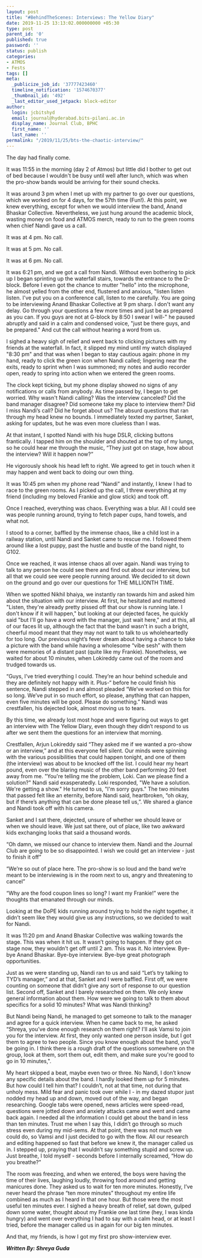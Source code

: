 ```yaml
---
layout: post
title: "#BehindTheScenes: Interviews: The Yellow Diary"
date: 2019-11-25 13:13:02.000000000 +05:30
type: post
parent_id: '0'
published: true
password: ''
status: publish
categories:
- ATMOS
- Fests
tags: []
meta:
  _publicize_job_id: '37777423460'
  timeline_notification: '1574670377'
  _thumbnail_id: '492'
  _last_editor_used_jetpack: block-editor
author:
  login: jcbitshyd
  email: journal@hyderabad.bits-pilani.ac.in
  display_name: Journal Club, BPHC
  first_name: ''
  last_name: ''
permalink: "/2019/11/25/bts-the-chaotic-interview/"
---
```

<p><!-- wp:paragraph --></p>
<p>The day had finally come.</p>
<p><!-- /wp:paragraph --></p>
<p><!-- wp:paragraph --></p>
<p>It was 11:55 in the morning (day 2 of Atmos) but little did I bother to get out of bed because I wouldn't be busy until well after lunch, which was when the pro-show bands would be arriving for their sound checks.&nbsp;</p>
<p><!-- /wp:paragraph --></p>
<p><!-- wp:paragraph --></p>
<p>It was around 3 pm when I met up with my partner to go over our questions, which we worked on for 4 days, for the 57th time (Fun!). At this point, we knew everything, except for when we would interview the band, Anand Bhaskar Collective. Nevertheless, we just hung around the academic block, wasting money on food and ATMOS merch, ready to run to the green rooms when chief Nandi gave us a call.&nbsp;</p>
<p><!-- /wp:paragraph --></p>
<p><!-- wp:paragraph --></p>
<p>It was at 4 pm. No call.&nbsp;</p>
<p><!-- /wp:paragraph --></p>
<p><!-- wp:paragraph --></p>
<p>It was at 5 pm. No call.</p>
<p><!-- /wp:paragraph --></p>
<p><!-- wp:paragraph --></p>
<p>It was at 6 pm. No call.</p>
<p><!-- /wp:paragraph --></p>
<p><!-- wp:paragraph --></p>
<p>It was 6:21 pm, and we got a call from Nandi. Without even bothering to pick up I began sprinting up the waterfall stairs, towards the entrance to the D-block. Before I even got the chance to mutter "hello" into the microphone, he almost yelled from the other end, flustered and anxious, "listen listen listen. I've put you on a conference call, listen to me carefully. You are going to be interviewing Anand Bhaskar Collective at 9 pm sharp. I don't want any delay. Go through your questions a few more times and just be as prepared as you can. If you guys are not at G-block by 8:50 I swear I will-" he paused abruptly and said in a calm and condensed voice, "just be there guys, and be prepared." And cut the call without hearing a word from us.&nbsp;</p>
<p><!-- /wp:paragraph --></p>
<p><!-- wp:paragraph --></p>
<p>I sighed a heavy sigh of relief and went back to clicking pictures with my friends at the waterfall. In fact, it slipped my mind until my watch displayed "8:30 pm" and that was when I began to stay cautious again: phone in my hand, ready to click the green icon when Nandi called; lingering near the exits, ready to sprint when I was summoned; my notes and audio recorder open, ready to spring into action when we entered the green rooms.&nbsp;</p>
<p><!-- /wp:paragraph --></p>
<p><!-- wp:paragraph --></p>
<p>The clock kept ticking, but my phone display showed no signs of any notifications or calls from anybody. As time passed by, I began to get worried. Why wasn't Nandi calling? Was the interview canceled? Did the band manager disagree? Did someone take my place to interview them? Did I miss Nandi’s call? Did he forget about us? The absurd questions that ran through my head knew no bounds. I immediately texted my partner, Sanket, asking for updates, but he was even more clueless than I was.</p>
<p><!-- /wp:paragraph --></p>
<p><!-- wp:paragraph --></p>
<p>At that instant, I spotted Nandi with his huge DSLR, clicking buttons frantically. I tapped him on the shoulder and shouted at the top of my lungs, so he could hear me through the music, “They just got on stage, how about the interview? Will it happen now?”&nbsp;</p>
<p><!-- /wp:paragraph --></p>
<p><!-- wp:paragraph --></p>
<p>He vigorously shook his head left to right. We agreed to get in touch when it may happen and went back to doing our own thing.</p>
<p><!-- /wp:paragraph --></p>
<p><!-- wp:paragraph --></p>
<p>It was 10:45 pm when my phone read “Nandi” and instantly, I knew I had to race to the green rooms. As I picked up the call, I threw everything at my friend (including my beloved Frankie and glow stick) and took off.</p>
<p><!-- /wp:paragraph --></p>
<p><!-- wp:paragraph --></p>
<p>Once I reached, everything was chaos. Everything was a blur. All I could see was people running around, trying to fetch paper cups, hand towels, and what not.&nbsp;</p>
<p><!-- /wp:paragraph --></p>
<p><!-- wp:paragraph --></p>
<p>I stood to a corner, baffled by the immense chaos, like a child lost in a railway station, until Nandi and Sanket came to rescue me. I followed them around like a lost puppy, past the hustle and bustle of the band night, to G102.&nbsp;</p>
<p><!-- /wp:paragraph --></p>
<p><!-- wp:paragraph --></p>
<p>Once we reached, it was intense chaos all over again. Nandi was trying to talk to any person he could see there and find out about our interview, but all that we could see were people running around. We decided to sit down on the ground and go over our questions for THE MILLIONTH TIME.&nbsp;</p>
<p><!-- /wp:paragraph --></p>
<p><!-- wp:paragraph --></p>
<p>When we spotted Nikhil bhaiya, we instantly ran towards him and asked him about the situation with our interview. At first, he hesitated and muttered "Listen, they're already pretty pissed off that our show is running late. I don't know if it will happen," but looking at our dejected faces, he quickly said "but I'll go have a word with the manager, just wait here," and at this, all of our faces lit up, although the fact that the band wasn't in such a bright, cheerful mood meant that they may not want to talk to us wholeheartedly for too long. Our previous night’s fever dream about having a chance to take a picture with the band while having a wholesome “vibe sesh” with them were memories of a distant past (quite like my Frankie). Nonetheless, we waited for about 10 minutes, when Lokireddy came out of the room and trudged towards us.</p>
<p><!-- /wp:paragraph --></p>
<p><!-- wp:paragraph --></p>
<p>“Guys, I’ve tried everything I could. They’re an hour behind schedule and they are definitely not happy with it. Plus-“ before he could finish his sentence, Nandi stepped in and almost pleaded “We’ve worked on this for so long. We’ve put in so much effort, so please, anything that can happen, even five minutes will be good. Please do something.” Nandi was crestfallen, his dejected look, almost moving us to tears.</p>
<p><!-- /wp:paragraph --></p>
<p><!-- wp:paragraph --></p>
<p>By this time, we already lost most hope and were figuring out ways to get an interview with The Yellow Diary, even though they didn’t respond to us after we sent them the questions for an interview that morning.&nbsp;</p>
<p><!-- /wp:paragraph --></p>
<p><!-- wp:paragraph --></p>
<p>Crestfallen, Arjun Lokireddy said “They asked me if we wanted a pro-show or an interview,” and at this everyone fell silent. Our minds were spinning with the various possibilities that could happen tonight, and one of them (the interview) was about to be knocked off the list. I could hear my heart pound, even over the blaring music of the other band performing 20 feet away from me. "You're telling me the problem, Loki. Can we please find a solution?" Nandi said exasperatedly. Loki responded, "We have a solution. We're getting a show." He turned to us, "I'm sorry guys." The two minutes that passed felt like an eternity, before Nandi said, heartbroken, “oh okay, but if there’s anything that can be done please tell us,”. We shared a glance and Nandi took off with his camera.</p>
<p><!-- /wp:paragraph --></p>
<p><!-- wp:paragraph --></p>
<p>Sanket and I sat there, dejected, unsure of whether we should leave or when we should leave. We just sat there, out of place, like two awkward kids exchanging looks that said a thousand words.&nbsp;</p>
<p><!-- /wp:paragraph --></p>
<p><!-- wp:paragraph --></p>
<p>“Oh damn, we missed our chance to interview them. Nandi and the Journal Club are going to be so disappointed. I wish we could get an interview - just to finish it off”</p>
<p><!-- /wp:paragraph --></p>
<p><!-- wp:paragraph --></p>
<p>“We’re so out of place here. The pro-show is so loud and the band we’re meant to be interviewing is in the room next to us, angry and threatening to cancel”</p>
<p><!-- /wp:paragraph --></p>
<p><!-- wp:paragraph --></p>
<p>“Why are the food coupon lines so long? I want my Frankie!” were the thoughts that emanated through our minds.</p>
<p><!-- /wp:paragraph --></p>
<p><!-- wp:paragraph --></p>
<p>Looking at the DoPE kids running around trying to hold the night together, it didn’t seem like they would give us any instructions, so we decided to wait for Nandi.&nbsp;</p>
<p><!-- /wp:paragraph --></p>
<p><!-- wp:paragraph --></p>
<p>It was 11:20 pm and Anand Bhaskar Collective was walking towards the stage. This was when it hit us. It wasn’t going to happen. If they got on stage now, they wouldn’t get off until 2 am. This was it. No interview. Bye-bye Anand Bhaskar. Bye-bye interview. Bye-bye great photograph opportunities.</p>
<p><!-- /wp:paragraph --></p>
<p><!-- wp:paragraph --></p>
<p>Just as we were standing up, Nandi ran to us and said “Let’s try talking to TYD’s manager,” and at that, Sanket and I were baffled. First off, we were counting on someone that didn’t give any sort of response to our question list. Second off, Sanket and I barely researched on them. We only knew general information about them. How were we going to talk to them about specifics for a solid 10 minutes? What was Nandi thinking?&nbsp;</p>
<p><!-- /wp:paragraph --></p>
<p><!-- wp:paragraph --></p>
<p>But Nandi being Nandi, he managed to get someone to talk to the manager and agree for a quick interview. When he came back to me, he asked “Shreya, you’ve done enough research on them right? I'll ask Vamsi to join you for the interview. At first, they only wanted one person inside, but I got them to agree to two people. Since you know enough about the band, you'll be going in. I think there is a rough draft of the questions somewhere on the group, look at them, sort them out, edit them, and make sure you're good to go in 10 minutes,".</p>
<p><!-- /wp:paragraph --></p>
<p><!-- wp:paragraph --></p>
<p>My heart skipped a beat, maybe even two or three. No Nandi, I don’t know any specific details about the band. I hardly looked them up for 5 minutes. But how could I tell him that? I couldn’t, not at that time, not during that unholy mess. Mild fear and panic took over while I - in my dazed stupor just nodded my head up and down, moved out of the way, and began researching. Google tabs were opened, news articles were speed-read, questions were jotted down and anxiety attacks came and went and came back again. I needed all the information I could get about the band in less than ten minutes. Trust me when I say this, I didn’t go through so much stress even during my mid-sems. At that point, there was not much we could do, so Vamsi and I just decided to go with the flow. All our research and editing happened so fast that before we knew it, the manager called us in. I stepped up, praying that I wouldn’t say something stupid and screw up. Just breathe, I told myself - seconds before I internally screamed, “How do you breathe?”</p>
<p><!-- /wp:paragraph --></p>
<p><!-- wp:paragraph --></p>
<p>The room was freezing, and when we entered, the boys were having the time of their lives, laughing loudly, throwing food around and getting manicures done. They asked us to wait for ten more minutes. Honestly, I’ve never heard the phrase “ten more minutes” throughout my entire life combined as much as I heard in that one hour. But those were the most useful ten minutes ever. I sighed a heavy breath of relief, sat down, gulped down some water, thought about my Frankie one last time (hey, I was kinda hungry) and went over everything I had to say with a calm head, or at least I tried, before the manager called us in again for our big ten minutes.</p>
<p><!-- /wp:paragraph --></p>
<p><!-- wp:paragraph --></p>
<p>And that, my friends, is how I got my first pro show-interview ever.</p>
<p><!-- /wp:paragraph --></p>
<p><!-- wp:paragraph --></p>
<p><!-- /wp:paragraph --></p>
<p><!-- wp:paragraph --></p>
<p><em><strong>Written By: Shreya Guda<br /></strong></em></p>
<p><!-- /wp:paragraph --></p>
